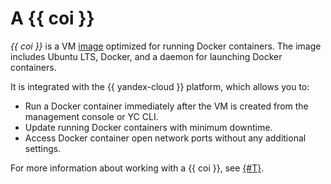 # A {{ coi }}

_{{ coi }}_ is a VM [image](../../compute/concepts/image.md) optimized for running Docker containers. The image includes Ubuntu LTS, Docker, and a daemon for launching Docker containers.

It is integrated with the {{ yandex-cloud }} platform, which allows you to:
* Run a Docker container immediately after the VM is created from the management console or YC CLI.
* Update running Docker containers with minimum downtime.
* Access Docker container open network ports without any additional settings.

For more information about working with a {{ coi }}, see [{#T}](../tutorials/vm-create.md).